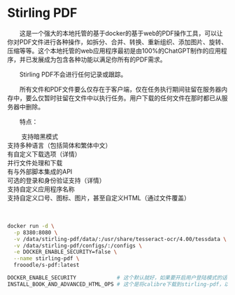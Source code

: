 # Stirling PDF

　　这是一个强大的本地托管的基于docker的基于web的PDF操作工具，可以让你对PDF文件进行各种操作，如拆分、合并、转换、重新组织、添加图片、旋转、压缩等等。这个本地托管的web应用程序最初是由100%的ChatGPT制作的应用程序，并已发展成为包含各种功能以满足你所有的PDF需求。

　　Stirling PDF不会进行任何记录或跟踪。

　　所有文件和PDF文件要么仅存在于客户端，仅在任务执行期间驻留在服务器内存中，要么仅暂时驻留在文件中以执行任务。用户下载的任何文件在那时都已从服务器中删除。

　　特点：

　　    支持暗黑模式  
    支持多种语言（包括简体和繁体中文）  
    有自定义下载选项（详情）  
    并行文件处理和下载  
    有与外部脚本集成的API  
    可选的登录和身份验证支持（详情）  
    支持自定义应用程序名称  
    支持自定义口号、图标、图片，甚至自定义HTML（通过文件覆盖）

　　‍

```bash
docker run -d \
  -p 8380:8080 \
  -v /data/stirling-pdf/data/:/usr/share/tesseract-ocr/4.00/tessdata \
  -v /data/stirling-pdf/configs/:/configs \
  -e DOCKER_ENABLE_SECURITY=false \
  --name stirling-pdf \
  frooodle/s-pdf:latest
```

```bash
DOCKER_ENABLE_SECURITY             # 这个默认就好，如果要开启用户登陆模式的话，再改成 true
INSTALL_BOOK_AND_ADVANCED_HTML_OPS # 这个是将calibre下载到stirling-pdf，以实现pdf到书籍和高级html转换用的，需要的可以打开
```

　　‍
